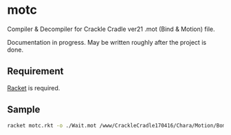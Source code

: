 # motc

Compiler & Decompiler for Crackle Cradle ver21 .mot (Bind & Motion) file. 

Documentation in progress. May be written roughly after the project is done.

## Requirement

[Racket](https://racket-lang.org/) is required.

## Sample
```bash
racket motc.rkt -o ./Wait.mot /www/CrackleCradle170416/Chara/Motion/Bomb/Wait.txt
```